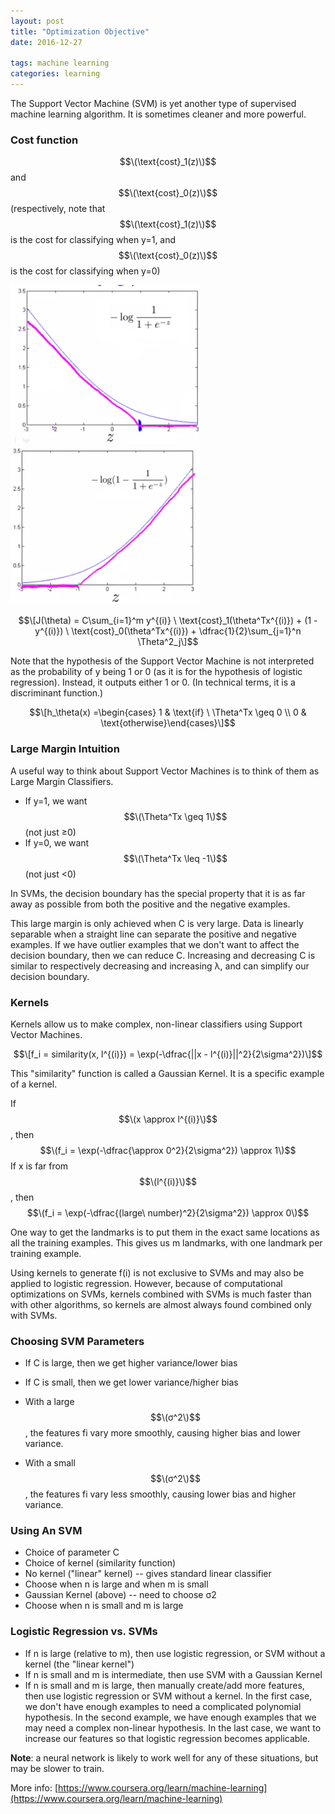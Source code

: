 ```yaml
---
layout: post
title: "Optimization Objective"
date: 2016-12-27

tags: machine learning
categories: learning
---
```

The Support Vector Machine (SVM) is yet another type of supervised machine learning algorithm. It is sometimes cleaner and more powerful.

### Cost function

$$\(\text{cost}_1(z)\)$$ and $$\(\text{cost}_0(z)\)$$ (respectively, note that $$\(\text{cost}_1(z)\)$$ is the cost for classifying when y=1, and $$\(\text{cost}_0(z)\)$$ is the cost for classifying when y=0)

![image](/images/Svm_hing.png)
![image](/images/Svm_hinge_negative_class.png)

$$\[J(\theta) = C\sum_{i=1}^m y^{(i)} \ \text{cost}_1(\theta^Tx^{(i)}) + (1 - y^{(i)}) \ \text{cost}_0(\theta^Tx^{(i)}) + \dfrac{1}{2}\sum_{j=1}^n \Theta^2_j\]$$

Note that the hypothesis of the Support Vector Machine is not interpreted as the probability of y being 1 or 0 (as it is for the hypothesis of logistic regression). Instead, it outputs either 1 or 0. (In technical terms, it is a discriminant function.)

$$\[h_\theta(x) =\begin{cases}    1 & \text{if} \ \Theta^Tx \geq 0 \\    0 & \text{otherwise}\end{cases}\]$$

### Large Margin Intuition

A useful way to think about Support Vector Machines is to think of them as Large Margin Classifiers.

* If y=1, we want $$\(\Theta^Tx \geq 1\)$$ (not just ≥0)
* If y=0, we want $$\(\Theta^Tx \leq -1\)$$ (not just <0)

In SVMs, the decision boundary has the special property that it is as far away as possible from both the positive and the negative examples.

This large margin is only achieved when C is very large. Data is linearly separable when a straight line can separate the positive and negative examples. If we have outlier examples that we don't want to affect the decision boundary, then we can reduce C. Increasing and decreasing C is similar to respectively decreasing and increasing λ, and can simplify our decision boundary.

### Kernels

Kernels allow us to make complex, non-linear classifiers using Support Vector Machines.

$$\[f_i = similarity(x, l^{(i)}) = \exp(-\dfrac{||x - l^{(i)}||^2}{2\sigma^2})\]$$

This "similarity" function is called a Gaussian Kernel. It is a specific example of a kernel.

If $$\(x \approx l^{(i)}\)$$, then $$\(f_i = \exp(-\dfrac{\approx 0^2}{2\sigma^2}) \approx 1\)$$
If x is far from $$\(l^{(i)}\)$$, then $$\(f_i = \exp(-\dfrac{(large\ number)^2}{2\sigma^2}) \approx 0\)$$

One way to get the landmarks is to put them in the exact same locations as all the training examples. This gives us m landmarks, with one landmark per training example.

Using kernels to generate f(i) is not exclusive to SVMs and may also be applied to logistic regression. However, because of computational optimizations on SVMs, kernels combined with SVMs is much faster than with other algorithms, so kernels are almost always found combined only with SVMs.

### Choosing SVM Parameters

* If C is large, then we get higher variance/lower bias
* If C is small, then we get lower variance/higher bias

* With a large $$\(σ^2\)$$, the features fi vary more smoothly, causing higher bias and lower variance.
* With a small $$\(σ^2\)$$, the features fi vary less smoothly, causing lower bias and higher variance.

### Using An SVM

* Choice of parameter C
* Choice of kernel (similarity function)
* No kernel ("linear" kernel) -- gives standard linear classifier
* Choose when n is large and when m is small
* Gaussian Kernel (above) -- need to choose σ2
* Choose when n is small and m is large

### Logistic Regression vs. SVMs

* If n is large (relative to m), then use logistic regression, or SVM without a kernel (the "linear kernel")
* If n is small and m is intermediate, then use SVM with a Gaussian Kernel
* If n is small and m is large, then manually create/add more features, then use logistic regression or SVM without a kernel.
In the first case, we don't have enough examples to need a complicated polynomial hypothesis. In the second example, we have enough examples that we may need a complex non-linear hypothesis. In the last case, we want to increase our features so that logistic regression becomes applicable.

**Note**: a neural network is likely to work well for any of these situations, but may be slower to train.

More info:
[https://www.coursera.org/learn/machine-learning](https://www.coursera.org/learn/machine-learning)